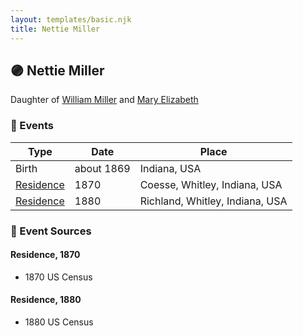 ```yaml
---
layout: templates/basic.njk
title: Nettie Miller
---
```

## 🟣 Nettie Miller

Daughter of [William Miller](/people/1/1014217) and [Mary Elizabeth](/people/8/84477504)

### 📆 Events

Type | Date | Place
------ | ------ | ------
Birth | about 1869 | Indiana, USA
[Residence](#event-e1794019-30cd-49f2-98cc-8f9a93cd8489) | 1870 | Coesse, Whitley, Indiana, USA
[Residence](#event-9d3a72b6-42aa-4047-8de8-852251ed809c) | 1880 | Richland, Whitley, Indiana, USA

### 📰 Event Sources

#### <a id="event-e1794019-30cd-49f2-98cc-8f9a93cd8489"></a> Residence, 1870
* 1870 US Census

#### <a id="event-9d3a72b6-42aa-4047-8de8-852251ed809c"></a> Residence, 1880
* 1880 US Census
